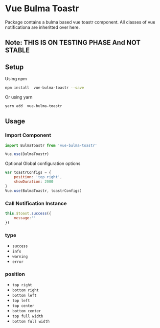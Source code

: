 # Vue Bulma Toastr

Package contains a bulma based vue toastr component. All classes of vue notificationa are inheritted over here.

## Note: THIS IS ON TESTING PHASE And NOT STABLE

## Setup

Using npm
```bash
npm install  vue-bulma-toastr --save
```
Or using yarn
```bash
yarn add  vue-bulma-toastr
```

## Usage
### Import Component
```javascript
import BulmaToastr from 'vue-bulma-toastr'

Vue.use(BulmaToastr)
```

Optional Global configuration options
```javascript
var toastrConfigs = {
    position: 'top right',
    showDuration: 2000
}
Vue.use(BulmaToastr, toastrConfigs)
```

### Call Notification Instance
```javascript
this.$toast.success({
    message:''
})
```

### type

* `success`
* `info`
* `warning`
* `error`

### position

* `top right`
* `bottom right`
* `bottom left`
* `top left`
* `top center`
* `bottom center`
* `top full width`
* `bottom full width`
